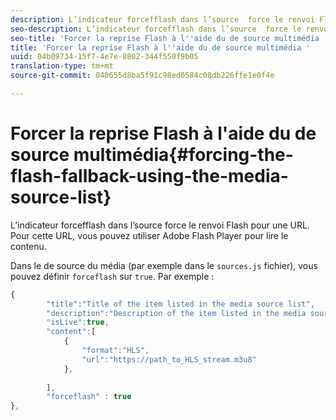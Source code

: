 ```yaml
---
description: L’indicateur forcefflash dans l’source  force le renvoi Flash pour une URL. Pour cette URL, vous pouvez utiliser Adobe Flash Player pour lire le contenu.
seo-description: L’indicateur forcefflash dans l’source  force le renvoi Flash pour une URL. Pour cette URL, vous pouvez utiliser Adobe Flash Player pour lire le contenu.
seo-title: 'Forcer la reprise Flash à l''aide du de source multimédia '
title: 'Forcer la reprise Flash à l''aide du de source multimédia '
uuid: 04b09734-15f7-4e7e-8802-344f550f9b05
translation-type: tm+mt
source-git-commit: 040655d8ba5f91c98ed0584c08db226ffe1e0f4e

---
```



# Forcer la reprise Flash à l&#39;aide du de source multimédia{#forcing-the-flash-fallback-using-the-media-source-list}

L’indicateur forcefflash dans l’source  force le renvoi Flash pour une URL. Pour cette URL, vous pouvez utiliser Adobe Flash Player pour lire le contenu.

Dans le  de source du média (par exemple dans le `sources.js` fichier), vous pouvez définir `forceflash` sur `true`. Par exemple :

```js
{ 
        "title":"Title of the item listed in the media source list",
        "description":"Description of the item listed in the media source list",
        "isLive":true,
        "content":[ 
            { 
                "format":"HLS",
                "url":"https://path_to_HLS_stream.m3u8"
            },
 
        ],
        "forceflash" : true
},
```

